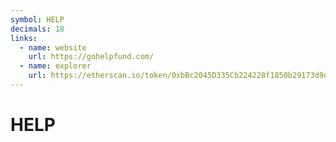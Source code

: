 ```yaml
---
symbol: HELP
decimals: 18
links:
  - name: website
    url: https://gohelpfund.com/
  - name: explorer
    url: https://etherscan.io/token/0xbBc2045D335Cb224228f1850b29173d9d7D7b989
---
```


# HELP
